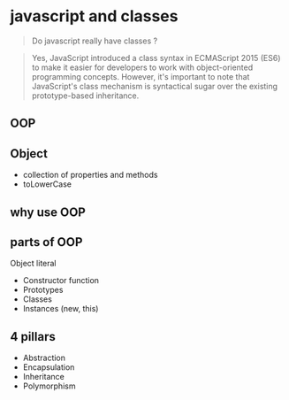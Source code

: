 # javascript and classes

>Do javascript really have classes ?

>Yes, JavaScript introduced a class syntax in ECMAScript 2015 (ES6) to make it easier for developers to work with object-oriented programming concepts. However, it's important to note that JavaScript's class mechanism is syntactical sugar over the existing prototype-based inheritance.


## OOP

## Object
- collection of properties and methods
- toLowerCase

## why use OOP

## parts of OOP
Object literal 

- Constructor function
- Prototypes
- Classes
- Instances (new, this)


## 4 pillars
- Abstraction
- Encapsulation
- Inheritance
- Polymorphism